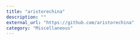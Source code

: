 ```yaml
---
title: "aristorechina"
description: ""
external_url: "https://github.com/aristorechina"
category: "Miscellaneous"
---
```

